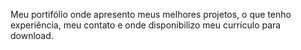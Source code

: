 Meu portifólio onde apresento meus melhores projetos, o que tenho experiência, meu contato e onde disponibilizo meu currículo para download.
